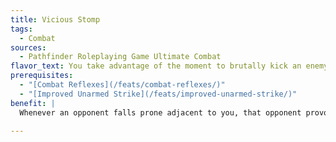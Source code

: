 ```yaml
---
title: Vicious Stomp
tags:
  - Combat
sources:
  - Pathfinder Roleplaying Game Ultimate Combat
flavor_text: You take advantage of the moment to brutally kick an enemy when he is down.
prerequisites:
  - "[Combat Reflexes](/feats/combat-reflexes/)"
  - "[Improved Unarmed Strike](/feats/improved-unarmed-strike/)"
benefit: |
  Whenever an opponent falls prone adjacent to you, that opponent provokes an attack of opportunity from you. This attack must be an unarmed strike.

---
```


